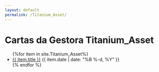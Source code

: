 ```yaml
---
layout: default
permalink: /Titanium_Asset/
---
```


<h1>Cartas da Gestora Titanium_Asset</h1>
<ul>
{%for item in site.Titanium_Asset%}
  <li>
<a href="{{ site.baseurl }}{{ item.url }}">{{ item.title }}</a>
<span>{{ item.date | date: "%B %-d, %Y" }}</span>
  </li>
    {% endfor %}
</ul>
